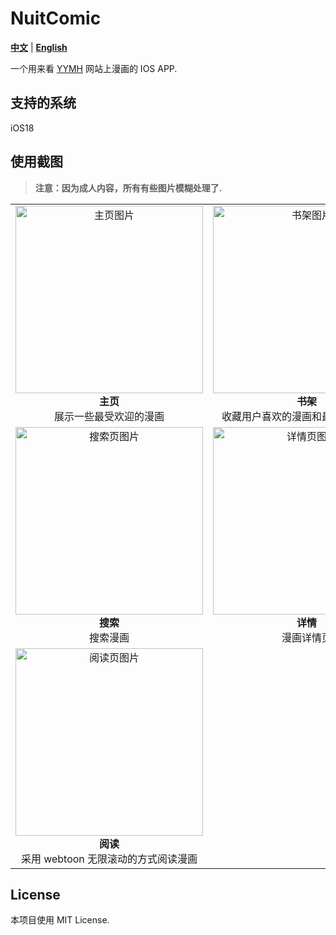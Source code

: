 # NuitComic

[**中文**](https://github.com/gaspardruan/nuit-comic) | [**English**](https://github.com/gaspardruan/nuit-comic/blob/main/README_EN.md)

一个用来看 [YYMH](https://yymh.app/) 网站上漫画的 IOS APP.

## 支持的系统

iOS18

## 使用截图

> **注意：因为成人内容，所有有些图片模糊处理了.**

<table>
  <tr>
    <td align="center"><img width="300" alt="主页图片" src="https://github.com/user-attachments/assets/61766b24-629d-44f4-ba57-579c7f89fe95" /> <div><strong>主页</strong></div> <div>展示一些最受欢迎的漫画</div> </td>
    <td align="center"><img width="300" alt="书架图片" src="https://github.com/user-attachments/assets/115f895e-e5a2-4a0b-84bb-3406e9cbaeec" /> <div><strong>书架</strong></div> <div>收藏用户喜欢的漫画和最近阅读的漫画</div> </td>
  </tr>
  <tr>
    <td align="center"><img width="300" alt="搜索页图片" src="https://github.com/user-attachments/assets/aace10eb-3da1-4939-ab46-9768355f7008" /> <div><strong>搜索</strong></div> <div>搜索漫画</div> </td>
    <td align="center"><img width="300" alt="详情页图片" src="https://github.com/user-attachments/assets/231fb4fd-995c-48b7-9691-1c041a215e93" /> <div><strong>详情</strong></div> <div>漫画详情页</div> </td>
  </tr>
  <tr>
    <td align="center"><img width="300" alt="阅读页图片" src="https://github.com/user-attachments/assets/a70ef5b2-66f9-4a89-b880-46e75d7b419b" /> <div><strong>阅读</strong></div> <div>采用 webtoon 无限滚动的方式阅读漫画</div> </td>
  </tr>
</table>

## License

本项目使用 MIT License.
